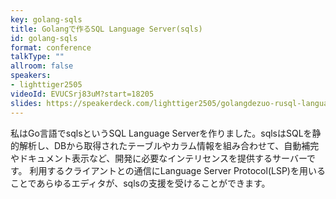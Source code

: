 ```yaml
---
key: golang-sqls
title: Golangで作るSQL Language Server(sqls)
id: golang-sqls
format: conference
talkType: ""
allroom: false
speakers:
- lighttiger2505
videoId: EVUCSrj83uM?start=18205
slides: https://speakerdeck.com/lighttiger2505/golangdezuo-rusql-language-server-sqls
---
```

私はGo言語でsqlsというSQL Language Serverを作りました。sqlsはSQLを静的解析し、DBから取得されたテーブルやカラム情報を組み合わせて、自動補完やドキュメント表示など、開発に必要なインテリセンスを提供するサーバーです。
利用するクライアントとの通信にLanguage Server Protocol(LSP)を用いることであらゆるエディタが、sqlsの支援を受けることができます。